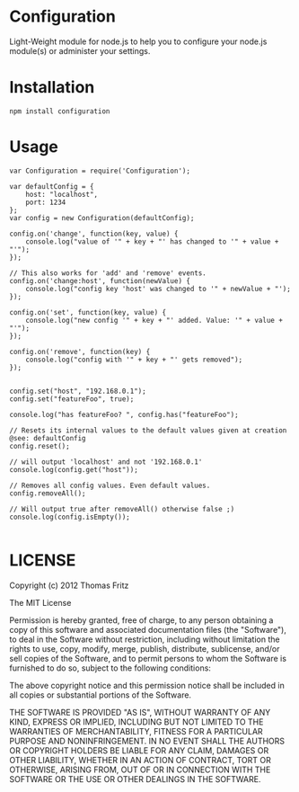 Configuration
=============

Light-Weight module for node.js to help you to configure your node.js module(s) or
administer your settings.

Installation
============

```
npm install configuration
```


Usage
=====

```
var Configuration = require('Configuration');

var defaultConfig = {
    host: "localhost",
    port: 1234
};
var config = new Configuration(defaultConfig);

config.on('change', function(key, value) {
    console.log("value of '" + key + "' has changed to '" + value + "'");
});

// This also works for 'add' and 'remove' events.
config.on('change:host', function(newValue) {
    console.log("config key 'host' was changed to '" + newValue + "');
});

config.on('set', function(key, value) {
    console.log("new config '" + key + "' added. Value: '" + value + "'");
});

config.on('remove', function(key) {
    console.log("config with '" + key + "' gets removed");
});


config.set("host", "192.168.0.1");
config.set("featureFoo", true);

console.log("has featureFoo? ", config.has("featureFoo");

// Resets its internal values to the default values given at creation @see: defaultConfig
config.reset();

// will output 'localhost' and not '192.168.0.1'
console.log(config.get("host"));

// Removes all config values. Even default values.
config.removeAll();

// Will output true after removeAll() otherwise false ;)
console.log(config.isEmpty());


```

LICENSE
=======

Copyright (c) 2012 Thomas Fritz

The MIT License

Permission is hereby granted, free of charge, to any person obtaining a copy
of this software and associated documentation files (the "Software"), to deal
in the Software without restriction, including without limitation the rights
to use, copy, modify, merge, publish, distribute, sublicense, and/or sell
copies of the Software, and to permit persons to whom the Software is
furnished to do so, subject to the following conditions:

The above copyright notice and this permission notice shall be included in
all copies or substantial portions of the Software.

THE SOFTWARE IS PROVIDED "AS IS", WITHOUT WARRANTY OF ANY KIND, EXPRESS OR
IMPLIED, INCLUDING BUT NOT LIMITED TO THE WARRANTIES OF MERCHANTABILITY,
FITNESS FOR A PARTICULAR PURPOSE AND NONINFRINGEMENT. IN NO EVENT SHALL THE
AUTHORS OR COPYRIGHT HOLDERS BE LIABLE FOR ANY CLAIM, DAMAGES OR OTHER
LIABILITY, WHETHER IN AN ACTION OF CONTRACT, TORT OR OTHERWISE, ARISING FROM,
OUT OF OR IN CONNECTION WITH THE SOFTWARE OR THE USE OR OTHER DEALINGS IN
THE SOFTWARE.
